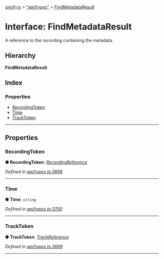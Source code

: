 [onvif-rx](../README.md) > ["api/types"](../modules/_api_types_.md) > [FindMetadataResult](../interfaces/_api_types_.findmetadataresult.md)

# Interface: FindMetadataResult

A reference to the recording containing the metadata.

## Hierarchy

**FindMetadataResult**

## Index

### Properties

* [RecordingToken](_api_types_.findmetadataresult.md#recordingtoken)
* [Time](_api_types_.findmetadataresult.md#time)
* [TrackToken](_api_types_.findmetadataresult.md#tracktoken)

---

## Properties

<a id="recordingtoken"></a>

###  RecordingToken

**● RecordingToken**: *[RecordingReference](../modules/_api_types_.md#recordingreference)*

*Defined in [api/types.ts:3698](https://github.com/patrickmichalina/onvif-rx/blob/f117e44/src/api/types.ts#L3698)*

___
<a id="time"></a>

###  Time

**● Time**: *`string`*

*Defined in [api/types.ts:3700](https://github.com/patrickmichalina/onvif-rx/blob/f117e44/src/api/types.ts#L3700)*

___
<a id="tracktoken"></a>

###  TrackToken

**● TrackToken**: *[TrackReference](../modules/_api_types_.md#trackreference)*

*Defined in [api/types.ts:3699](https://github.com/patrickmichalina/onvif-rx/blob/f117e44/src/api/types.ts#L3699)*

___

